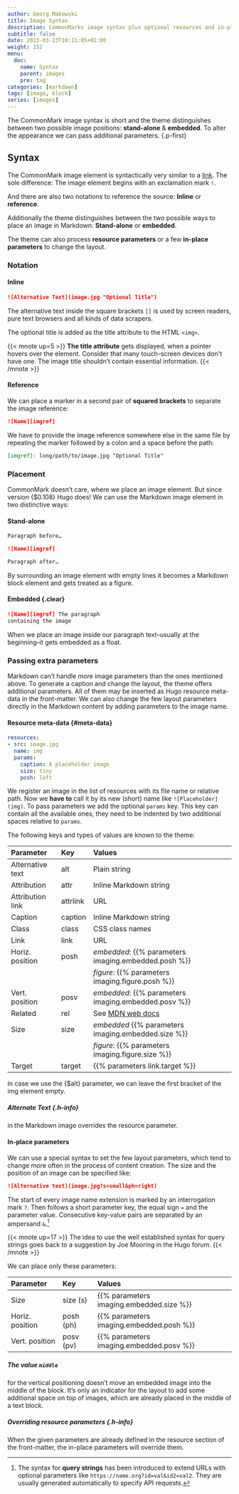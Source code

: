 ```yaml
---
author: Georg Makowski
title: Image Syntax
description: CommonMarks image syntax plus optional resources and in-place query-string
subtitle: false
date: 2023-03-23T10:11:05+01:00 
weight: 152
menu:
  doc:
    name: Syntax
    parent: images
    pre: tag
categories: [markdown]
tags: [image, block]
series: [images]
---
```


The CommonMark image syntax is short and the theme distinguishes between two possible image positions: **stand-alone** & **embedded**. To alter the appearance we can pass additional parameters.
{.p-first}
<!--more-->

## Syntax

The CommonMark image element is syntactically very similar to a [link](/doc/basic/link). The sole difference: The image element begins with an exclamation mark `!`.

And there are also two notations to reference the source: **Inline** or **reference**.

Additionally the theme distinguishes between the two possible ways to place an image in Markdown: **Stand-alone** or **embedded**.

The theme can also process **resource parameters** or a few **in-place parameters** to change the layout.

### Notation

#### Inline

 ```md
 ![Alternative Text](image.jpg "Optional Title")
 ```

The alternative text inside the square brackets `[]` is used by screen readers, pure text browsers and all kinds of data scrapers.

The optional title is added as the title attribute to the HTML `<img>`.

{{< mnote up=5 >}}
**The title attribute** gets displayed, when a pointer hovers over the element. Consider that many touch-screen devices don't have one. The image title shouldn’t contain essential information.
{{< /mnote >}}

#### Reference

We can place a marker in a second pair of **squared brackets** to separate the image reference:

```md {.left}
![Name][imgref]
```

We have to provide the image reference somewhere else in the same file by repeating the marker followed by a colon and a space before the path:

```md
[imgref]: long/path/to/image.jpg "Optional Title"
```

### Placement

CommonMark doesn’t care, where we place an image element. But since version {$0.108} Hugo does! We can use the Markdown image element in two distinctive ways:

#### Stand-alone

```md {.left}
Paragraph before…

![Name][imgref]

Paragraph after…
```

By surrounding an image element with empty lines it becomes a Markdown block element and gets treated as a figure.

#### Embedded {.clear}

```md {.left}
![Name][imgref] The paragraph 
containing the image
```

When we place an image inside our paragraph text–usually at the beginning–it gets embedded as a float.

### Passing extra parameters

Markdown can’t handle more image parameters than the ones mentioned above. To generate a caption and change the layout, the theme offers additional parameters. All of them may be inserted as Hugo resource meta-data in the front-matter. We can also change the few layout parameters directly in the Markdown content by adding parameters to the image name.

#### Resource meta-data {#meta-data}

```yaml {.right linenos=true linenostart=10}
resources:
- src: image.jpg
  name: img
  params:
    caption: A placeholder image
    size: tiny
    posh: left
```

We register an image in the list of resources with its file name or relative path. Now we **have to** call it by its new (short) name like `![Placeholder](img)`. To pass parameters we add the optional `params` key. This key can contain all the available ones, they need to be indented by two additional spaces relative to `params`.

The following keys and types of values are known to the theme:

| Parameter | Key | Values |
|:---------|:----------|:---------|
| Alternative text | alt | Plain string |
| Attribution | attr | Inline Markdown string |
| Attribution link | attrlink | URL |
| Caption | caption | Inline Markdown string |
| Class | class | CSS class names |
| Link | link | URL |
| Horiz. position | posh | _embedded_: {{% parameters imaging.embedded.posh %}} |
| | | _figure_: {{% parameters imaging.figure.posh %}} |
| Vert. position | posv | _embedded_: {{% parameters imaging.embedded.posv %}} |
| Related | rel | See [MDN web docs](https://developer.mozilla.org/en-US/docs/Web/HTML/Link_types) |
| Size | size | _embedded_ {{% parameters imaging.embedded.size %}} |
| | | _figure_: {{% parameters imaging.figure.size %}} |
| Target | target | {{% parameters link.target %}} |

In case we use the {$alt} parameter, we can leave the first bracket of the img element empty.

##### Alternate Text {.h-info}
in the Markdown image overrides the resource parameter.

#### In-place parameters
We can use a special syntax to set the few layout parameters, which tend to change more often in the process of content creation. The size and the position of an image can be specified like:

```md
![Alternative text](image.jpg?s=small&ph=right)
```

The start of every image name extension is marked by an interrogation mark `?`. Then follows a short parameter key, the equal sign `=` and the parameter value. Consecutive key-value pairs are separated by an ampersand `&`.[^1]

{{< mnote up=17 >}}
The idea to use the well established syntax for query strings goes back to a suggestion by Joe Mooring in the Hugo forum.
{{< /mnote >}}

We can place only these parameters:

| Parameter | Key | Values |
|:----|:----|:----|
| Size | size (s) | {{% parameters imaging.embedded.size %}} |
| Horiz. position | posh (ph) | {{% parameters imaging.embedded.posh %}} |
| Vert. position | posv (pv) | {{% parameters imaging.embedded.posv %}} |

##### The value `middle`
for the vertical positioning doesn’t move an embedded image into the middle of the block. It’s only an indicator for the layout to add some additional space on top of images, which are already placed in the middle of a text block.

[^1]: The syntax for **query strings** has been introduced to extend URLs with optional parameters like `https://name.org?id=val&id2=val2`. They are usually generated automatically to specify API requests.

##### Overriding resource parameters {.h-info}

When the given parameters are already defined in the resource section of the front-matter, the in-place parameters will override them.
